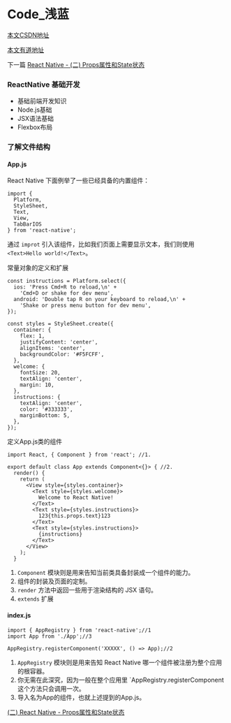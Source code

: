 # Code_浅蓝



[本文CSDN地址](http://blog.csdn.net/blog751196085/article/details/78784529)

[本文有道地址](http://note.youdao.com/noteshare?id=d7cce18438b52a59a26af3b7e763e5b2)

下一篇 [React Native - (二) Props属性和State状态](http://blog.csdn.net/blog751196085/article/details/78784547)


### ReactNative 基础开发
 
- 基础前端开发知识
- Node.js基础
- JSX语法基础
- Flexbox布局


### 了解文件结构

#### App.js

React Native 下面例举了一些已经具备的内置组件：

```
import {
  Platform,
  StyleSheet,
  Text,
  View,
  TabBarIOS
} from 'react-native';
```
通过 `improt` 引入该组件，比如我们页面上需要显示文本，我们则使用 `<Text>Hello world!</Text>`。


常量对象的定义和扩展

```
const instructions = Platform.select({
  ios: 'Press Cmd+R to reload,\n' +
    'Cmd+D or shake for dev menu',
  android: 'Double tap R on your keyboard to reload,\n' +
    'Shake or press menu button for dev menu',
});

const styles = StyleSheet.create({
  container: {
    flex: 1,
    justifyContent: 'center',
    alignItems: 'center',
    backgroundColor: '#F5FCFF',
  },
  welcome: {
    fontSize: 20,
    textAlign: 'center',
    margin: 10,
  },
  instructions: {
    textAlign: 'center',
    color: '#333333',
    marginBottom: 5,
  },
});
```
定义App.js类的组件

```
import React, { Component } from 'react'; //1.

export default class App extends Component<{}> { //2.
  render() {
    return (
      <View style={styles.container}>
        <Text style={styles.welcome}>
          Welcome to React Native!
        </Text>
        <Text style={styles.instructions}>
          123{this.props.text}123
        </Text>
        <Text style={styles.instructions}>
          {instructions}
        </Text>
      </View>
    );
  }
```  
1. `Component` 模块则是用来告知当前类具备封装成一个组件的能力。
2.  组件的封装及页面的定制。
3.  `render` 方法中返回一些用于渲染结构的 JSX 语句。
4.  `extends` 扩展


#### index.js

```
import { AppRegistry } from 'react-native';//1
import App from './App';//3

AppRegistry.registerComponent('XXXXX', () => App);//2
```
1. `AppRegistry` 模块则是用来告知 React Native 哪一个组件被注册为整个应用的根容器。
2. 你无需在此深究，因为一般在整个应用里 `AppRegistry.registerComponent 这个方法只会调用一次。
3. 导入名为App的组件，也就上述提到的App.js。


[(二) React Native -  Props属性和State状态]()


